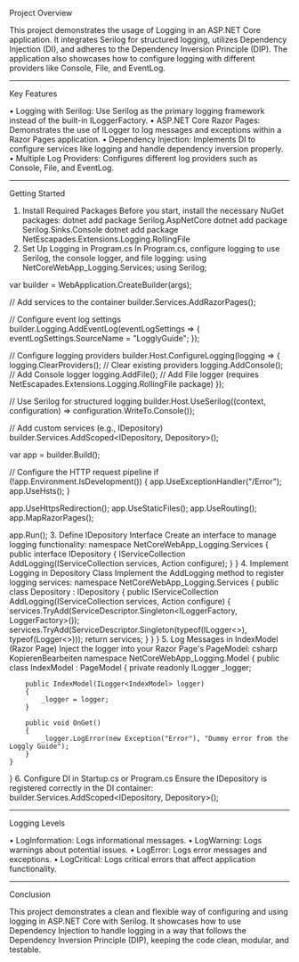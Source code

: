 Project Overview

This project demonstrates the usage of Logging in an ASP.NET Core application. It integrates Serilog for structured logging, utilizes Dependency Injection (DI), and adheres to the Dependency Inversion Principle (DIP). The application also showcases how to configure logging with different providers like Console, File, and EventLog.
________________________________________
Key Features

•	Logging with Serilog: Use Serilog as the primary logging framework instead of the built-in ILoggerFactory.
•	ASP.NET Core Razor Pages: Demonstrates the use of ILogger to log messages and exceptions within a Razor Pages application.
•	Dependency Injection: Implements DI to configure services like logging and handle dependency inversion properly.
•	Multiple Log Providers: Configures different log providers such as Console, File, and EventLog.
________________________________________
Getting Started

1. Install Required Packages
Before you start, install the necessary NuGet packages:
dotnet add package Serilog.AspNetCore
dotnet add package Serilog.Sinks.Console
dotnet add package NetEscapades.Extensions.Logging.RollingFile
2. Set Up Logging in Program.cs
In Program.cs, configure logging to use Serilog, the console logger, and file logging:
using NetCoreWebApp_Logging.Services;
using Serilog;

var builder = WebApplication.CreateBuilder(args);

// Add services to the container
builder.Services.AddRazorPages();

// Configure event log settings
builder.Logging.AddEventLog(eventLogSettings =>
{
    eventLogSettings.SourceName = "LogglyGuide";
});

// Configure logging providers
builder.Host.ConfigureLogging(logging =>
{
    logging.ClearProviders(); // Clear existing providers
    logging.AddConsole(); // Add Console logger
    logging.AddFile();    // Add File logger (requires NetEscapades.Extensions.Logging.RollingFile package)
});

// Use Serilog for structured logging
builder.Host.UseSerilog((context, configuration) =>
    configuration.WriteTo.Console());
    
// Add custom services (e.g., IDepository)
builder.Services.AddScoped<IDepository, Depository>();

var app = builder.Build();

// Configure the HTTP request pipeline
if (!app.Environment.IsDevelopment())
{
    app.UseExceptionHandler("/Error");
    app.UseHsts();
}

app.UseHttpsRedirection();
app.UseStaticFiles();
app.UseRouting();
app.MapRazorPages();

app.Run();
3. Define IDepository Interface
Create an interface to manage logging functionality:
namespace NetCoreWebApp_Logging.Services
{
    public interface IDepository
    {
        IServiceCollection AddLogging(IServiceCollection services, Action<ILoggingBuilder> configure);
    }
}
4. Implement Logging in Depository Class
Implement the AddLogging method to register logging services:
namespace NetCoreWebApp_Logging.Services
{
    public class Depository : IDepository
    {
        public IServiceCollection AddLogging(IServiceCollection services, Action<ILoggingBuilder> configure)
        {
            services.TryAdd(ServiceDescriptor.Singleton<ILoggerFactory, LoggerFactory>());
            services.TryAdd(ServiceDescriptor.Singleton(typeof(ILogger<>), typeof(Logger<>)));
            return services;
        }
    }
}
5. Log Messages in IndexModel (Razor Page)
Inject the logger into your Razor Page's PageModel:
csharp
KopierenBearbeiten
namespace NetCoreWebApp_Logging.Model
{
    public class IndexModel : PageModel
    {
        private readonly ILogger<IndexModel> _logger;

        public IndexModel(ILogger<IndexModel> logger)
        {
            _logger = logger;
        }

        public void OnGet()
        {
            _logger.LogError(new Exception("Error"), "Dummy error from the Loggly Guide");
        }
    }
}
6. Configure DI in Startup.cs or Program.cs
Ensure the IDepository is registered correctly in the DI container:
builder.Services.AddScoped<IDepository, Depository>();
________________________________________
Logging Levels

•	LogInformation: Logs informational messages.
•	LogWarning: Logs warnings about potential issues.
•	LogError: Logs error messages and exceptions.
•	LogCritical: Logs critical errors that affect application functionality.
________________________________________
Conclusion

This project demonstrates a clean and flexible way of configuring and using logging in ASP.NET Core with Serilog. It showcases how to use Dependency Injection to handle logging in a way that follows the Dependency Inversion Principle (DIP), keeping the code clean, modular, and testable.

